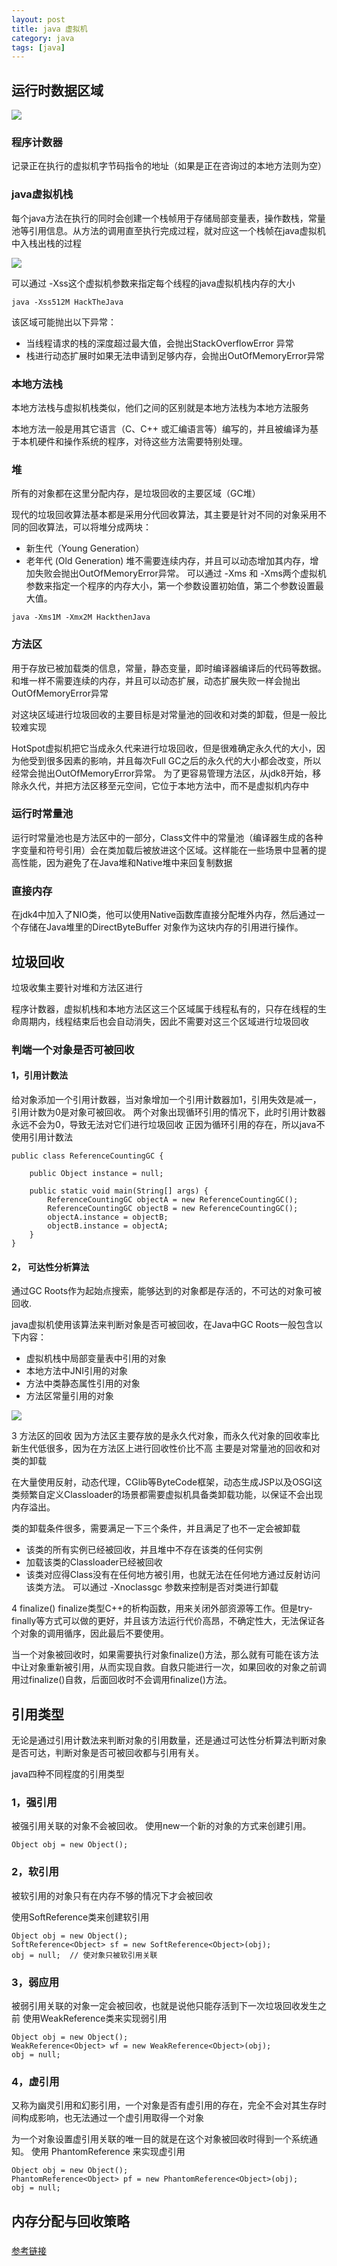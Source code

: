 ```yaml
---
layout: post
title: java 虚拟机
category: java
tags: [java]
---
```




## 运行时数据区域

![](http://io.dbbaxbb.cn/assets/images/2018/java/jvm.png) <br/>

### 程序计数器

记录正在执行的虚拟机字节码指令的地址（如果是正在咨询过的本地方法则为空）

### java虚拟机栈
每个java方法在执行的同时会创建一个栈帧用于存储局部变量表，操作数栈，常量池等引用信息。从方法的调用直至执行完成过程，就对应这一个栈帧在java虚拟机中入栈出栈的过程

![](http://io.dbbaxbb.cn/assets/images/2018/java/jvm2.png) <br/>

可以通过 -Xss这个虚拟机参数来指定每个线程的java虚拟机栈内存的大小

```
java -Xss512M HackTheJava
```
该区域可能抛出以下异常：
* 当线程请求的栈的深度超过最大值，会抛出StackOverflowError 异常
* 栈进行动态扩展时如果无法申请到足够内存，会抛出OutOfMemoryError异常

### 本地方法栈
本地方法栈与虚拟机栈类似，他们之间的区别就是本地方法栈为本地方法服务

本地方法一般是用其它语言（C、C++ 或汇编语言等）编写的，并且被编译为基于本机硬件和操作系统的程序，对待这些方法需要特别处理。


### 堆
所有的对象都在这里分配内存，是垃圾回收的主要区域（GC堆）

现代的垃圾回收算法基本都是采用分代回收算法，其主要是针对不同的对象采用不同的回收算法，可以将堆分成两块：
* 新生代（Young Generation）
* 老年代 (Old Generation)
堆不需要连续内存，并且可以动态增加其内存，增加失败会抛出OutOfMemoryError异常。
可以通过 -Xms 和 -Xms两个虚拟机参数来指定一个程序的内存大小，第一个参数设置初始值，第二个参数设置最大值。
```
java -Xms1M -Xmx2M HackthenJava
```
### 方法区
用于存放已被加载类的信息，常量，静态变量，即时编译器编译后的代码等数据。
和堆一样不需要连续的内存，并且可以动态扩展，动态扩展失败一样会抛出OutOfMemoryError异常

对这块区域进行垃圾回收的主要目标是对常量池的回收和对类的卸载，但是一般比较难实现

HotSpot虚拟机把它当成永久代来进行垃圾回收，但是很难确定永久代的大小，因为他受到很多因素的影响，并且每次Full GC之后的永久代的大小都会改变，所以经常会抛出OutOfMemoryError异常。
为了更容易管理方法区，从jdk8开始，移除永久代，并把方法区移至元空间，它位于本地方法中，而不是虚拟机内存中

### 运行时常量池
运行时常量池也是方法区中的一部分，Class文件中的常量池（编译器生成的各种字变量和符号引用）会在类加载后被放进这个区域。这样能在一些场景中显著的提高性能，因为避免了在Java堆和Native堆中来回复制数据

### 直接内存
在jdk4中加入了NIO类，他可以使用Native函数库直接分配堆外内存，然后通过一个存储在Java堆里的DirectByteBuffer 对象作为这块内存的引用进行操作。

## 垃圾回收

垃圾收集主要针对堆和方法区进行

程序计数器，虚拟机栈和本地方法区这三个区域属于线程私有的，只存在线程的生命周期内，线程结束后也会自动消失，因此不需要对这三个区域进行垃圾回收

### 判端一个对象是否可被回收

#### 1，引用计数法
给对象添加一个引用计数器，当对象增加一个引用计数器加1，引用失效是减一，引用计数为0是对象可被回收。
两个对象出现循环引用的情况下，此时引用计数器永远不会为0，导致无法对它们进行垃圾回收
正因为循环引用的存在，所以java不使用引用计数法
```
public class ReferenceCountingGC {

    public Object instance = null;

    public static void main(String[] args) {
        ReferenceCountingGC objectA = new ReferenceCountingGC();
        ReferenceCountingGC objectB = new ReferenceCountingGC();
        objectA.instance = objectB;
        objectB.instance = objectA;
    }
}
```

#### 2， 可达性分析算法
通过GC Roots作为起始点搜索，能够达到的对象都是存活的，不可达的对象可被回收.

java虚拟机使用该算法来判断对象是否可被回收，在Java中GC Roots一般包含以下内容：
* 虚拟机栈中局部变量表中引用的对象
* 本地方法中JNI引用的对象
* 方法中类静态属性引用的对象
* 方法区常量引用的对象

 ![](http://io.dbbaxbb.cn/assets/images/2018/java/jvm3.png) <br/>
 
 3 方法区的回收
 因为方法区主要存放的是永久代对象，而永久代对象的回收率比新生代低很多，因为在方法区上进行回收性价比不高
 主要是对常量池的回收和对类的卸载
 
 在大量使用反射，动态代理，CGlib等ByteCode框架，动态生成JSP以及OSGI这类频繁自定义Classloader的场景都需要虚拟机具备类卸载功能，以保证不会出现内存溢出。
 
 类的卸载条件很多，需要满足一下三个条件，并且满足了也不一定会被卸载
 * 该类的所有实例已经被回收，并且堆中不存在该类的任何实例
 * 加载该类的Classloader已经被回收
 * 该类对应得Class没有在任何地方被引用，也就无法在任何地方通过反射访问该类方法。
可以通过 -Xnoclassgc 参数来控制是否对类进行卸载
 
 4 finalize()
 finalize类型C++的析构函数，用来关闭外部资源等工作。但是try-finally等方式可以做的更好，并且该方法运行代价高昂，不确定性大，无法保证各个对象的调用循序，因此最后不要使用。
 
 当一个对象被回收时，如果需要执行对象finalize()方法，那么就有可能在该方法中让对象重新被引用，从而实现自救。自救只能进行一次，如果回收的对象之前调用过finalize()自救，后面回收时不会调用finalize()方法。
 
 ## 引用类型
 无论是通过引用计数法来判断对象的引用数量，还是通过可达性分析算法判断对象是否可达，判断对象是否可被回收都与引用有关。
 
 java四种不同程度的引用类型
 
 ### 1，强引用
 被强引用关联的对象不会被回收。
 使用new一个新的对象的方式来创建引用。
 
 ```
 Object obj = new Object();
 ```
 ### 2，软引用
 被软引用的对象只有在内存不够的情况下才会被回收
 
 使用SoftReference类来创建软引用
 ```
 Object obj = new Object();
 SoftReference<Object> sf = new SoftReference<Object>(obj);
 obj = null;  // 使对象只被软引用关联
 ```
 ### 3，弱应用
 被弱引用关联的对象一定会被回收，也就是说他只能存活到下一次垃圾回收发生之前
 使用WeakReference类来实现弱引用
 ```
 Object obj = new Object();
 WeakReference<Object> wf = new WeakReference<Object>(obj);
 obj = null;
 ```
 ### 4，虚引用
 
 又称为幽灵引用和幻影引用，一个对象是否有虚引用的存在，完全不会对其生存时间构成影响，也无法通过一个虚引用取得一个对象
 
 为一个对象设置虚引用关联的唯一目的就是在这个对象被回收时得到一个系统通知。
 使用 PhantomReference 来实现虚引用
 ```
 Object obj = new Object();
 PhantomReference<Object> pf = new PhantomReference<Object>(obj);
 obj = null;
 ```
 
 ## 内存分配与回收策略
 
 ### 
 
 
 
 
 

[参考链接](https://github.com/CyC2018/CS-Notes/blob/master/notes/Java%20%E5%9F%BA%E7%A1%80.md)